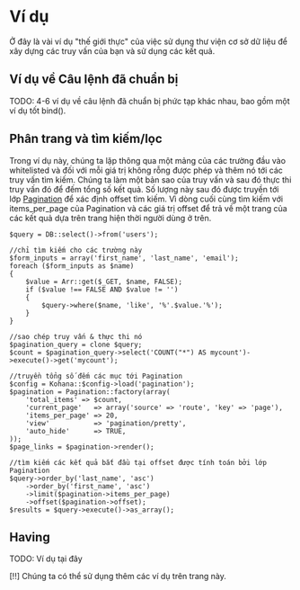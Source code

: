 # Ví dụ

Ở đây là vài ví dụ "thế giới thực" của việc sử dụng thư viện cơ sở dữ liệu để xây dựng các truy vấn của bạn và sử dụng các kết quả.

## Ví dụ về Câu lệnh đã chuẩn bị

TODO: 4-6 ví dụ về câu lệnh đã chuẩn bị phức tạp khác nhau, bao gồm một ví dụ tốt bind().

## Phân trang và tìm kiếm/lọc

Trong ví dụ này, chúng ta lặp thông qua một mảng của các trường đầu vào whitelisted và đối với mỗi giá trị không rỗng được phép và thêm nó tới các truy vấn tìm kiếm.
Chúng ta làm một bản sao của truy vấn và sau đó thực thi truy vấn đó để đếm tổng số kết quả.
Số lượng này sau đó được truyền tới lớp [Pagination](../pagination) để xác định offset tìm kiếm.
Vì dòng cuối cùng tìm kiếm với items_per_page của Pagination và các giá trị offset để trả về một trang của các kết quả dựa trên trang hiện thời người dùng ở trên.

	$query = DB::select()->from('users');
	
	//chỉ tìm kiếm cho các trường này
	$form_inputs = array('first_name', 'last_name', 'email');
	foreach ($form_inputs as $name) 
	{
		$value = Arr::get($_GET, $name, FALSE);
		if ($value !== FALSE AND $value != '')
		{
			$query->where($name, 'like', '%'.$value.'%');
		}
	}
	
	//sao chép truy vấn & thực thi nó
	$pagination_query = clone $query;
	$count = $pagination_query->select('COUNT("*") AS mycount')->execute()->get('mycount');
	
	//truyền tổng số đếm các mục tới Pagination
	$config = Kohana::$config->load('pagination');
	$pagination = Pagination::factory(array(
		'total_items' => $count,
		'current_page'   => array('source' => 'route', 'key' => 'page'), 
		'items_per_page' => 20,
		'view'           => 'pagination/pretty',
		'auto_hide'      => TRUE,
	));
	$page_links = $pagination->render();
	
	//tìm kiếm các kết quả bắt đầu tại offset được tính toán bởi lớp Pagination
	$query->order_by('last_name', 'asc')
		->order_by('first_name', 'asc')
		->limit($pagination->items_per_page)
		->offset($pagination->offset);
	$results = $query->execute()->as_array();

## Having

TODO: Ví dụ tại đây

[!!]  Chúng ta có thể sử dụng thêm các ví dụ trên trang này. 